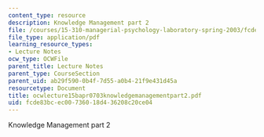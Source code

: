 ```yaml
---
content_type: resource
description: Knowledge Management part 2
file: /courses/15-310-managerial-psychology-laboratory-spring-2003/fcde83bcec00736018d436208c20ce04_ocwlecture15bapr0703knowledgemanagementpart2.pdf
file_type: application/pdf
learning_resource_types:
- Lecture Notes
ocw_type: OCWFile
parent_title: Lecture Notes
parent_type: CourseSection
parent_uid: ab29f590-0b4f-7d55-a0b4-21f9e431d45a
resourcetype: Document
title: ocwlecture15bapr0703knowledgemanagementpart2.pdf
uid: fcde83bc-ec00-7360-18d4-36208c20ce04
---
```

Knowledge Management part 2

